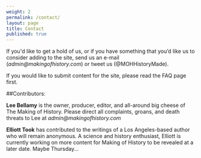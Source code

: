 ```yaml
---
weight: 2
permalink: /contact/
layout: page
title: Contact
published: true
---
```




If you'd like to get a hold of us, or if you have something that you’d like us to consider adding to the site, send us an e-mail (_admin@makingofhistory.com_) or tweet us (@MOHHistoryMade).

If you would like to submit content for the site, please read the FAQ page first.

##Contributors:

**Lee Bellamy** is the owner, producer, editor, and all-around big cheese of The Making of History. Please direct all complaints, groans, and death threats to Lee at _admin@makingofhistory.com_

**Elliott Took** has contributed to the writings of a Los Angeles-based author who will remain anonymous. A science and history enthusiast, Elliott is currently working on more content for Making of History to be revealed at a later date. Maybe Thursday...
